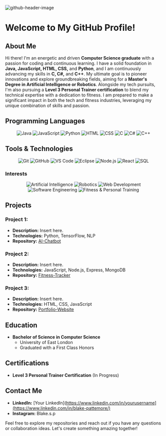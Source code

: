 ![github-header-image](https://github.com/GCBlake/GCBlake/assets/128646190/b1c0100b-3006-404a-85d7-fc769c1f353b)

# Welcome to My GitHub Profile!

## About Me

Hi there! I'm an energetic and driven **Computer Science graduate** with a passion for coding and continuous learning. I have a solid foundation in **Java, JavaScript, HTML, CSS,** and **Python**, and I am continuously advancing my skills in **C, C#,** and **C++**.
My ultimate goal is to pioneer innovations and explore groundbreaking fields, aiming for a **Master's Degree in Artificial Intelligence or Robotics**. Alongside my tech pursuits, I'm also pursuing a **Level 3 Personal Trainer certification** to blend my technical expertise with a dedication to fitness.
I am prepared to make a significant impact in both the tech and fitness industries, leveraging my unique combination of skills and passion.


  ## Programming Languages
  
  <p align="center">
  <img src="https://img.shields.io/badge/Java-ED8B00?style=for-the-badge&logo=java&logoColor=white" alt="Java">
  <img src="https://img.shields.io/badge/JavaScript-F7DF1E?style=for-the-badge&logo=javascript&logoColor=black" alt="JavaScript">
  <img src="https://img.shields.io/badge/Python-3776AB?style=for-the-badge&logo=python&logoColor=white" alt="Python">
  <img src="https://img.shields.io/badge/HTML5-E34F26?style=for-the-badge&logo=html5&logoColor=white" alt="HTML">
  <img src="https://img.shields.io/badge/CSS3-1572B6?style=for-the-badge&logo=css3&logoColor=white" alt="CSS">
  <img src="https://img.shields.io/badge/C-00599C?style=for-the-badge&logo=c&logoColor=white" alt="C">
  <img src="https://img.shields.io/badge/C%23-239120?style=for-the-badge&logo=c-sharp&logoColor=white" alt="C#">
  <img src="https://img.shields.io/badge/C++-00599C?style=for-the-badge&logo=c%2B%2B&logoColor=white" alt="C++">
  </p>

## Tools & Technologies

<p align="center">
  <img src="https://img.shields.io/badge/Git-F05032?style=for-the-badge&logo=git&logoColor=white" alt="Git">
  <img src="https://img.shields.io/badge/GitHub-181717?style=for-the-badge&logo=github&logoColor=white" alt="GitHub">
  <img src="https://img.shields.io/badge/VS%20Code-007ACC?style=for-the-badge&logo=visual-studio-code&logoColor=white" alt="VS Code">
  <img src="https://img.shields.io/badge/Eclipse-2C2255?style=for-the-badge&logo=eclipse&logoColor=white" alt="Eclipse">
  <img src="https://img.shields.io/badge/Node.js-339933?style=for-the-badge&logo=nodedotjs&logoColor=white" alt="Node.js">
  <img src="https://img.shields.io/badge/React-20232A?style=for-the-badge&logo=react&logoColor=61DAFB" alt="React">
  <img src="https://img.shields.io/badge/SQL-4479A1?style=for-the-badge&logo=sql&logoColor=white" alt="SQL">
</p>

### Interests

<p align="center">
  <img src="https://img.shields.io/badge/Artificial%20Intelligence-00D084?style=for-the-badge&logo=artificial-intelligence&logoColor=white" alt="Artificial Intelligence">
  <img src="https://img.shields.io/badge/Robotics-8A2BE2?style=for-the-badge&logo=robotics&logoColor=white" alt="Robotics">
  <img src="https://img.shields.io/badge/Web%20Development-3A75C4?style=for-the-badge&logo=web-development&logoColor=white" alt="Web Development">
  <img src="https://img.shields.io/badge/Software%20Engineering-FF6F00?style=for-the-badge&logo=software-engineering&logoColor=white" alt="Software Engineering">
  <img src="https://img.shields.io/badge/Fitness%20&%20Personal%20Training-E91E63?style=for-the-badge&logo=fitness&logoColor=white" alt="Fitness & Personal Training">
</p>

## Projects

### Project 1:
- **Description:** Insert here.
- **Technologies:** Python, TensorFlow, NLP
- **Repository:** [AI-Chatbot](https://github.com/yourusername/AI-Chatbot)

### Project 2:
- **Description:** Insert here.
- **Technologies:** JavaScript, Node.js, Express, MongoDB
- **Repository:** [Fitness-Tracker](https://github.com/yourusername/Fitness-Tracker)

### Project 3:
- **Description:** Insert here.
- **Technologies:** HTML, CSS, JavaScript
- **Repository:** [Portfolio-Website](https://github.com/yourusername/Portfolio-Website)

## Education
- **Bachelor of Science in Computer Science**
  - University of East London
  - Graduated with a First Class Honors 

## Certifications
- **Level 3 Personal Trainer Certification** (In Progress)

## Contact Me

- **LinkedIn:** [Your LinkedIn](https://www.linkedin.com/in/yourusername](https://www.linkedin.com/in/blake-pattemore/)
- **Instagram:** Blake.s.p

Feel free to explore my repositories and reach out if you have any questions or collaboration ideas. Let's create something amazing together!
